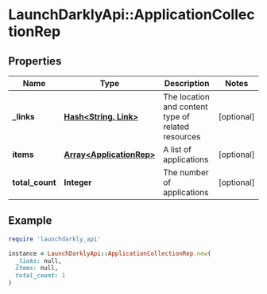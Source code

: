 # LaunchDarklyApi::ApplicationCollectionRep

## Properties

| Name | Type | Description | Notes |
| ---- | ---- | ----------- | ----- |
| **_links** | [**Hash&lt;String, Link&gt;**](Link.md) | The location and content type of related resources | [optional] |
| **items** | [**Array&lt;ApplicationRep&gt;**](ApplicationRep.md) | A list of applications | [optional] |
| **total_count** | **Integer** | The number of applications | [optional] |

## Example

```ruby
require 'launchdarkly_api'

instance = LaunchDarklyApi::ApplicationCollectionRep.new(
  _links: null,
  items: null,
  total_count: 1
)
```

